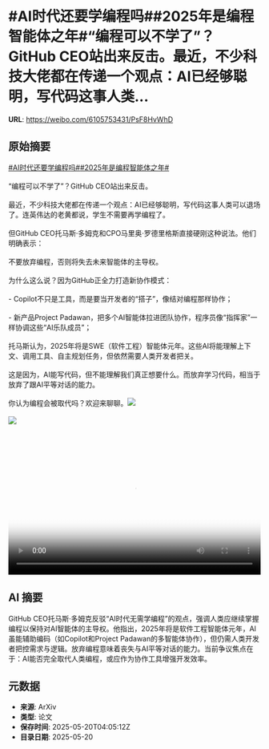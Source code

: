 # #AI时代还要学编程吗##2025年是编程智能体之年#“编程可以不学了”？GitHub CEO站出来反击。最近，不少科技大佬都在传递一个观点：AI已经够聪明，写代码这事人类...

**URL**: https://weibo.com/6105753431/PsF8HvWhD

## 原始摘要

<a href="https://m.weibo.cn/search?containerid=231522type%3D1%26t%3D10%26q%3D%23AI%E6%97%B6%E4%BB%A3%E8%BF%98%E8%A6%81%E5%AD%A6%E7%BC%96%E7%A8%8B%E5%90%97%23&amp;extparam=%23AI%E6%97%B6%E4%BB%A3%E8%BF%98%E8%A6%81%E5%AD%A6%E7%BC%96%E7%A8%8B%E5%90%97%23" data-hide=""><span class="surl-text">#AI时代还要学编程吗#</span></a><a href="https://m.weibo.cn/search?containerid=231522type%3D1%26t%3D10%26q%3D%232025%E5%B9%B4%E6%98%AF%E7%BC%96%E7%A8%8B%E6%99%BA%E8%83%BD%E4%BD%93%E4%B9%8B%E5%B9%B4%23&amp;extparam=%232025%E5%B9%B4%E6%98%AF%E7%BC%96%E7%A8%8B%E6%99%BA%E8%83%BD%E4%BD%93%E4%B9%8B%E5%B9%B4%23" data-hide=""><span class="surl-text">#2025年是编程智能体之年#</span></a><br><br>“编程可以不学了”？GitHub CEO站出来反击。<br><br>最近，不少科技大佬都在传递一个观点：AI已经够聪明，写代码这事人类可以退场了。连英伟达的老黄都说，学生不需要再学编程了。<br><br>但GitHub CEO托马斯·多姆克和CPO马里奥·罗德里格斯直接硬刚这种说法。他们明确表示：<br><br>不要放弃编程，否则将失去未来智能体的主导权。<br><br>为什么这么说？因为GitHub正全力打造新协作模式：<br><br>- Copilot不只是工具，而是要当开发者的“搭子”，像结对编程那样协作；<br><br>- 新产品Project Padawan，把多个AI智能体拉进团队协作，程序员像“指挥家”一样协调这些“AI乐队成员”；<br><br>托马斯认为，2025年将是SWE（软件工程）智能体元年。这些AI将能理解上下文、调用工具、自主规划任务，但依然需要人类开发者把关。<br><br>这是因为，AI能写代码，但不能理解我们真正想要什么。而放弃学习代码，相当于放弃了跟AI平等对话的能力。<br><br>你认为编程会被取代吗？欢迎来聊聊。<img style="" src="https://tvax1.sinaimg.cn/large/006Fd7o3gy1i1lpo1a3tcj30wm07oabw.jpg" referrerpolicy="no-referrer"><br><br><img style="" src="https://tvax3.sinaimg.cn/large/006Fd7o3ly1i1lpogeptyj30k00mot9a.jpg" referrerpolicy="no-referrer"><br><br><br clear="both"><div style="clear: both"></div><video controls="controls" poster="https://tvax4.sinaimg.cn/orj480/006Fd7o3ly1i1lpofxiknj30k00mogm9.jpg" style="width: 100%"><source src="https://f.video.weibocdn.com/o0/fifAjRhQlx08onZ1mL6w01041200c1n20E010.mp4?label=mp4_720p&amp;template=720x816.24.0&amp;ori=0&amp;ps=1CwnkDw1GXwCQx&amp;Expires=1747717394&amp;ssig=A949Op3jIQ&amp;KID=unistore,video"><source src="https://f.video.weibocdn.com/o0/K6gheme2lx08onZ0qp8c010412007a0Z0E010.mp4?label=mp4_hd&amp;template=540x612.24.0&amp;ori=0&amp;ps=1CwnkDw1GXwCQx&amp;Expires=1747717394&amp;ssig=KKoJ8%2B4MFe&amp;KID=unistore,video"><source src="https://f.video.weibocdn.com/o0/FaM0ihVRlx08onZ0bOpO0104120043Jg0E010.mp4?label=mp4_ld&amp;template=360x408.24.0&amp;ori=0&amp;ps=1CwnkDw1GXwCQx&amp;Expires=1747717394&amp;ssig=dy0%2F8FzVoP&amp;KID=unistore,video"><p>视频无法显示，请前往<a href="https://video.weibo.com/show?fid=1034%3A5168313089851401" target="_blank" rel="noopener noreferrer">微博视频</a>观看。</p></video>

## AI 摘要

GitHub CEO托马斯·多姆克反驳“AI时代无需学编程”的观点，强调人类应继续掌握编程以保持对AI智能体的主导权。他指出，2025年将是软件工程智能体元年，AI虽能辅助编码（如Copilot和Project Padawan的多智能体协作），但仍需人类开发者把控需求与逻辑。放弃编程意味着丧失与AI平等对话的能力。当前争议焦点在于：AI能否完全取代人类编程，或应作为协作工具增强开发效率。

## 元数据

- **来源**: ArXiv
- **类型**: 论文
- **保存时间**: 2025-05-20T04:05:12Z
- **目录日期**: 2025-05-20
